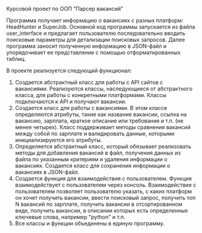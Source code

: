 Курсовой проект по ООП “Парсер вакансий”

Программа получает информацию о вакансиях с разных платформ: HeadHunter и SuperJob.
Основной код программы запускается из файла user_interface и предлагает пользователю 
последовательно вводить поисковые параметры для детализации поисковых запросов.
Далее программа заносит полученную информацию в JSON-файл и упорядочивает ее представление
с помощью отформатированных таблиц.

В проекте реализуется следующий функционал:

1. Создается абстрактный класс для работы с API сайтов с вакансиями.
Реализуются классы, наследующиеся от абстрактного класса, для работы 
с конкретными платформами. Классы подключаются к API и получают вакансии.
2. Создается класс для работы с вакансиями. В этом классе определяются атрибуты, 
такие как название вакансии, ссылка на вакансию, зарплата, краткое описание или 
требования и т.п. (не менее четырех). Класс поддерживает методы сравнения вакансий 
между собой по зарплате и валидировать данные, которыми инициализируются его атрибуты.
3. Определяется абстрактный класс, который обязывает реализовать методы для добавления 
вакансий в файл, получения данных из файла по указанным критериям и удаления информации 
о вакансиях. Создается класс для сохранения информации о вакансиях в JSON-файл.
4. Создается функция для взаимодействия с пользователем. Функция взаимодействует 
с пользователем через консоль. Взаимодействие с пользователем позволяет пользователю указать, 
с каких платформ он хочет получить вакансии, ввести поисковый запрос, получить топ N вакансий 
по зарплате, получить вакансии в отсортированном виде, получить вакансии, в описании которых 
есть определенные ключевые слова, например "python" и т.п.
5. Все классы и функции объединены в единую программу.
